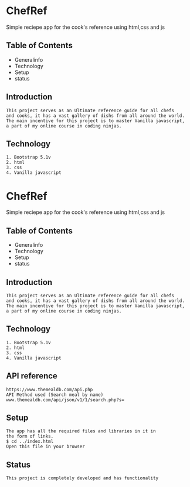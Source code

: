 
# ChefRef

Simple reciepe app for the cook's reference using html,css and js

## Table of Contents
* Generalinfo
* Technology
* Setup
* status
## Introduction
    
    This project serves as an Ultimate reference guide for all chefs 
    and cooks, it has a vast gallery of dishs from all around the world.
    The main incentive for this project is to master Vanilla javascript,
    a part of my online course in coding ninjas.
## Technology
    1. Bootstrap 5.1v
    2. html
    3. css
    4. Vanilla javascript
    


# ChefRef

Simple reciepe app for the cook's reference using html,css and js

## Table of Contents
* Generalinfo
* Technology
* Setup
* status
## Introduction
    
    This project serves as an Ultimate reference guide for all chefs 
    and cooks, it has a vast gallery of dishs from all around the world.
    The main incentive for this project is to master Vanilla javascript,
    a part of my online course in coding ninjas.
## Technology
    1. Bootstrap 5.1v
    2. html
    3. css
    4. Vanilla javascript
## API reference
    https://www.themealdb.com/api.php
    API Method used (Search meal by name)
    www.themealdb.com/api/json/v1/1/search.php?s=

## Setup
    The app has all the required files and libraries in it in 
    the form of links.
    $ cd ../index.html
    Open this file in your browser

## Status
    This project is completely developed and has functionality


